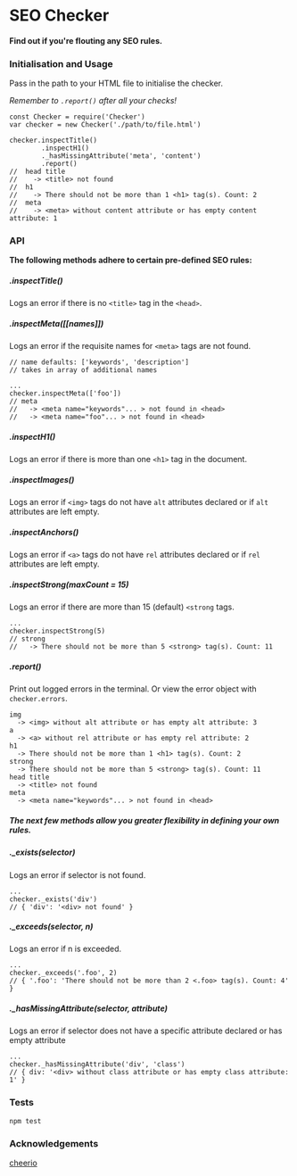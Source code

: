 # SEO Checker

#### Find out if you're flouting any SEO rules.

### Initialisation and Usage
Pass in the path to your HTML file to initialise the checker.

*Remember to `.report()` after all your checks!*

```
const Checker = require('Checker')
var checker = new Checker('./path/to/file.html')

checker.inspectTitle()
        .inspectH1()
        ._hasMissingAttribute('meta', 'content')
        .report()
//  head title
//    -> <title> not found
//  h1
//    -> There should not be more than 1 <h1> tag(s). Count: 2
//  meta
//    -> <meta> without content attribute or has empty content attribute: 1
```

### API
__The following methods adhere to certain pre-defined SEO rules:__
##### .inspectTitle()
Logs an error if there is no `<title>` tag in the `<head>`.

##### .inspectMeta([[names]])
Logs an error if the requisite names for `<meta>` tags are not found.

```
// name defaults: ['keywords', 'description']
// takes in array of additional names

...
checker.inspectMeta(['foo'])
// meta
//   -> <meta name="keywords"... > not found in <head>
//   -> <meta name="foo"... > not found in <head>
```

##### .inspectH1()
Logs an error if there is more than one `<h1>` tag in the document.

##### .inspectImages()
Logs an error if `<img>` tags do not have `alt` attributes declared or if `alt` attributes are left empty.

##### .inspectAnchors()
Logs an error if `<a>` tags do not have `rel` attributes declared or if `rel` attributes are left empty.

##### .inspectStrong(maxCount = 15)
Logs an error if there are more than 15 (default) `<strong` tags.

```
...
checker.inspectStrong(5)
// strong
//   -> There should not be more than 5 <strong> tag(s). Count: 11
```
##### .report()
Print out logged errors in the terminal. Or view the error object with `checker.errors`.

```
img
  -> <img> without alt attribute or has empty alt attribute: 3
a
  -> <a> without rel attribute or has empty rel attribute: 2
h1
  -> There should not be more than 1 <h1> tag(s). Count: 2
strong
  -> There should not be more than 5 <strong> tag(s). Count: 11
head title
  -> <title> not found
meta
  -> <meta name="keywords"... > not found in <head>
```

##### __The next few methods allow you greater flexibility in defining your own rules.__

##### ._exists(selector)
Logs an error if selector is not found.
```
...
checker._exists('div')
// { 'div': '<div> not found' }
```


##### ._exceeds(selector, n)
Logs an error if n is exceeded.
```
...
checker._exceeds('.foo', 2)
// { '.foo': 'There should not be more than 2 <.foo> tag(s). Count: 4' }
```

##### ._hasMissingAttribute(selector, attribute)
Logs an error if selector does not have a specific attribute declared or has empty attribute
```
...
checker._hasMissingAttribute('div', 'class')
// { div: '<div> without class attribute or has empty class attribute: 1' }
```

### Tests
`npm test`


### Acknowledgements
[cheerio](https://github.com/cheeriojs/cheerio)
